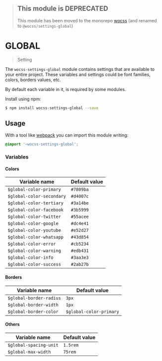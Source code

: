> ## This module is DEPRECATED
> This module has been moved to the monorepo [wocss](https://github.com/wocss/wocss/tree/master/packages/settings.global#readme) (and renamed to `@wocss/settings-global`)

# GLOBAL

> Setting

The `wocss-settings-global` module contains settings that are available to your entire project. These variables and settings could be font families, colors, borders values, etc.

By default each variable in it, is required by some modules.

Install using npm:

```sh
$ npm install wocss-settings-global --save
```

## Usage

With a tool like [webpack](https://webpack.github.io/) you can import this module writing:

```scss
@import '~wocss-settings-global';
```

### Variables

#### Colors

| Variable name | Default value |
|---------------|-------|
| `$global-color-primary` | `#7809ba` |
| `$global-color-secondary` | `#d4007c` |
| `$global-color-tertiary` | `#3a14be` |
| `$global-color-facebook` | `#3b5999` |
| `$global-color-twitter` | `#55acee` |
| `$global-color-google` | `#dc4e41` |
| `$global-color-youtube` | `#e52d27` |
| `$global-color-whatsapp` | `#43d854` |
| `$global-color-error` | `#cb5234` |
| `$global-color-warning` | `#edb431` |
| `$global-color-info` | `#3aa3e3` |
| `$global-color-success` | `#2ab27b` |

#### Borders

| Variable name | Default value |
|---------------|-------|
| `$global-border-radius` | `3px` |
| `$global-border-width` | `1px` |
| `$global-border-color` | `$global-color-primary` |

#### Others

| Variable name | Default value |
|---------------|-------|
| `$global-spacing-unit` | `1.5rem` |
| `$global-max-width` | `75rem` |

